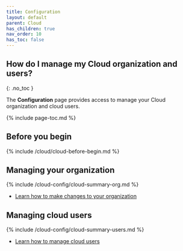 ```yaml
---
title: Configuration
layout: default
parent: Cloud
has_children: true
nav_order: 10
has_toc: false
---
```


## How do I manage my Cloud organization and users?
{: .no_toc }

The **Configuration** page provides access to manage your Cloud organization and cloud users.

{% include page-toc.md %}

## Before you begin

{% include /cloud/cloud-before-begin.md %}

## Managing your organization

{% include /cloud-config/cloud-summary-org.md %}

* [Learn how to make changes to your organization](/cloud/cloud-configuration/cloud-org-manage)

## Managing cloud users

{% include /cloud-config/cloud-summary-users.md %}

* [Learn how to manage cloud users](/cloud/cloud-configuration/cloud-users-manage)
